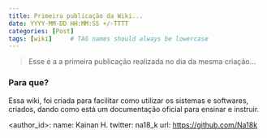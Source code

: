 ```yaml
---
title: Primeira publicação da Wiki...
date: YYYY-MM-DD HH:MM:SS +/-TTTT
categories: [Post]
tags: [wiki]     # TAG names should always be lowercase
---
```



> Esse é a a primeira publicação realizada no dia da mesma criação...


### Para que?
 Essa wiki, foi criada para facilitar como utilizar os sistemas e softwares, criados, dando como está um documentação oficial para ensinar e instruir.
 


<author_id>:
  name: Kainan H.
  twitter: na18_k
  url: https://github.com/Na18k
